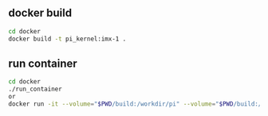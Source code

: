 ## docker build
~~~sh
cd docker
docker build -t pi_kernel:imx-1 .
~~~
  

## run container
~~~sh
cd docker
./run_container
or
docker run -it --volume="$PWD/build:/workdir/pi" --volume="$PWD/build:/workdir/build" pi_kernel:imx-1
~~~